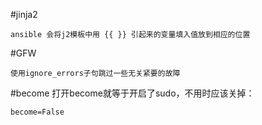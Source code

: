 #jinja2
```
ansible 会将j2模板中用 {{ }} 引起来的变量填入值放到相应的位置
```
#GFW
```
使用ignore_errors子句跳过一些无关紧要的故障
```
#become
打开become就等于开启了sudo，不用时应该关掉：
```
become=False
```
